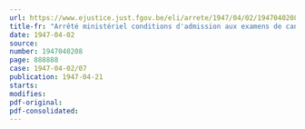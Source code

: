 ```yaml
---
url: https://www.ejustice.just.fgov.be/eli/arrete/1947/04/02/1947040208/justel
title-fr: "Arrêté ministériel conditions d'admission aux examens de candidat en sciences commerciales. - Modification aux formules des certificats à délivrer par les établissements d'enseignement moyen"
date: 1947-04-02
source:
number: 1947040208
page: 888888
case: 1947-04-02/07
publication: 1947-04-21
starts:
modifies:
pdf-original:
pdf-consolidated:
---
```


